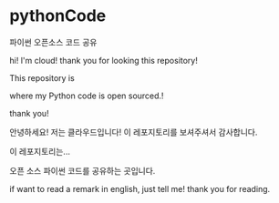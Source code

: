 # pythonCode
파이썬 오픈소스 코드 공유

hi! l'm cloud! thank you for looking this repository!

This repository is 

where my Python code is open sourced.!


thank you!

안녕하세요! 저는 클라우드입니다! 이 레포지토리를 보셔주셔서 감사합니다.

이 레포지토리는...

오픈 소스 파이썬 코드를 공유하는 곳입니다.


if want to read a remark in english, just tell me! thank you for reading.

